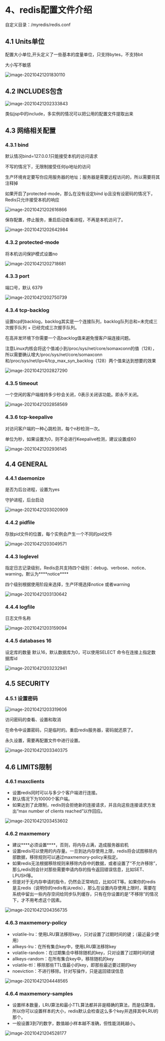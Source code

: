 # 4、redis配置文件介绍

自定义目录：/myredis/redis.conf



## 4.1 Units单位

配置大小单位,开头定义了一些基本的度量单位，只支持bytes，不支持bit

大小写不敏感

![image-20210421201830110](https://github.com/MrL5z2k0/zkNode/blog/main/images/image-20210421201830110.png)

## 4.2 INCLUDES包含

![image-20210421202333843](https://github.com/MrL5z2k0/zkNode/blog/main/images/image-20210421202333843.png)

类似jsp中的include，多实例的情况可以把公用的配置文件提取出来

## 4.3 网络相关配置

### 4.3.1 bind

默认情况bind=127.0.0.1只能接受本机的访问请求

不写的情况下，无限制接受任何ip地址的访问

生产环境肯定要写你应用服务器的地址；服务器是需要远程访问的，所以需要将其注释掉

如果开启了protected-mode，那么在没有设定bind ip且没有设密码的情况下，Redis只允许接受本机的响应

![image-20210421202616866](https://github.com/MrL5z2k0/zkNode/blog/main/images/image-20210421202616866.png)

保存配置，停止服务，重启启动查看进程，不再是本机访问了。

![image-20210421202642984](https://github.com/MrL5z2k0/zkNode/blog/main/images/image-20210421202642984.png)

### 4.3.2 protected-mode

将本机访问保护模式设置no

![image-20210421202718681](https://github.com/MrL5z2k0/zkNode/blog/main/images/image-20210421202718681.png)

### 4.3.3 port

端口号，默认 6379

![image-20210421202750739](https://github.com/MrL5z2k0/zkNode/blog/main/images/image-20210421202750739.png)

### 4.3.4 tcp-backlog

设置tcp的backlog，backlog其实是一个连接队列，backlog队列总和=未完成三次握手队列 + 已经完成三次握手队列。

在高并发环境下你需要一个高backlog值来避免慢客户端连接问题。

注意Linux内核会将这个值减小到/proc/sys/net/core/somaxconn的值（128），所以需要确认增大/proc/sys/net/core/somaxconn和/proc/sys/net/ipv4/tcp_max_syn_backlog（128）两个值来达到想要的效果

![image-20210421202827290](https://github.com/MrL5z2k0/zkNode/blog/main/images/image-20210421202827290.png)

### 4.3.5 timeout

一个空闲的客户端维持多少秒会关闭，0表示关闭该功能。即永不关闭。

![image-20210421202858569](https://github.com/MrL5z2k0/zkNode/blog/main/images/image-20210421202858569.png)

### 4.3.6 tcp-keepalive

对访问客户端的一种心跳检测，每个n秒检测一次。

单位为秒，如果设置为0，则不会进行Keepalive检测，建议设置成60 

![image-20210421202936145](https://github.com/MrL5z2k0/zkNode/blog/main/images/image-20210421202936145.png)

## 4.4 GENERAL

### 4.4.1 daemonize

是否为后台进程，设置为yes

守护进程，后台启动

![image-20210421203020909](https://github.com/MrL5z2k0/zkNode/blog/main/images/image-20210421203020909.png)

### 4.4.2 pidfile

存放pid文件的位置，每个实例会产生一个不同的pid文件

![image-20210421203049571](https://github.com/MrL5z2k0/zkNode/blog/main/images/image-20210421203049571.png)

### 4.4.3 loglevel

指定日志记录级别，Redis总共支持四个级别：debug、verbose、notice、warning，默认为***\*notice\****

四个级别根据使用阶段来选择，生产环境选择notice 或者warning

![image-20210421203130642](https://github.com/MrL5z2k0/zkNode/blog/main/images/image-20210421203130642.png)

### 4.4.4 logfile

日志文件名称

![image-20210421203159094](https://github.com/MrL5z2k0/zkNode/blog/main/images/image-20210421203159094.png)

### 4.4.5 databases 16

设定库的数量 默认16，默认数据库为0，可以使用SELECT <dbid>命令在连接上指定数据库id

![image-20210421203232941](https://github.com/MrL5z2k0/zkNode/blog/main/images/image-20210421203232941.png)

## 4.5 SECURITY

### 4.5.1 设置密码

![image-20210421203319606](https://github.com/MrL5z2k0/zkNode/blog/main/images/image-20210421203319606.png)

访问密码的查看、设置和取消

在命令中设置密码，只是临时的。重启redis服务器，密码就还原了。

永久设置，需要再配置文件中进行设置。

![image-20210421203340375](https://github.com/MrL5z2k0/zkNode/blog/main/images/image-20210421203340375.png)

## 4.6 LIMITS限制

### 4.6.1 maxclients

- 设置redis同时可以与多少个客户端进行连接。
- 默认情况下为10000个客户端。
- 如果达到了此限制，redis则会拒绝新的连接请求，并且向这些连接请求方发出“max number of clients reached”以作回应。

![image-20210421203453602](https://github.com/MrL5z2k0/zkNode/blog/main/images/image-20210421203453602.png)

### 4.6.2 maxmemory

- 建议***\*必须设置\****，否则，将内存占满，造成服务器宕机
- 设置redis可以使用的内存量。一旦到达内存使用上限，redis将会试图移除内部数据，移除规则可以通过maxmemory-policy来指定。
- 如果redis无法根据移除规则来移除内存中的数据，或者设置了“不允许移除”，那么redis则会针对那些需要申请内存的指令返回错误信息，比如SET、LPUSH等。
- 但是对于无内存申请的指令，仍然会正常响应，比如GET等。如果你的redis是主redis（说明你的redis有从redis），那么在设置内存使用上限时，需要在系统中留出一些内存空间给同步队列缓存，只有在你设置的是“不移除”的情况下，才不用考虑这个因素。

![image-20210421204356735](https://github.com/MrL5z2k0/zkNode/blog/main/images/image-20210421204356735.png)

### 4.6.3 maxmemory-policy

- volatile-lru：使用LRU算法移除key，只对设置了过期时间的键；（最近最少使用）
- allkeys-lru：在所有集合key中，使用LRU算法移除key
- volatile-random：在过期集合中移除随机的key，只对设置了过期时间的键
- allkeys-random：在所有集合key中，移除随机的key
- volatile-ttl：移除那些TTL值最小的key，即那些最近要过期的key
- noeviction：不进行移除。针对写操作，只是返回错误信息

![image-20210421204448565](https://github.com/MrL5z2k0/zkNode/blog/main/images/image-20210421204448565.png)

### 4.6.4 maxmemory-samples

- 设置样本数量，LRU算法和最小TTL算法都并非是精确的算法，而是估算值，所以你可以设置样本的大小，redis默认会检查这么多个key并选择其中LRU的那个。
- 一般设置3到7的数字，数值越小样本越不准确，但性能消耗越小。

![image-20210421204528177](https://github.com/MrL5z2k0/zkNode/blog/main/images/image-20210421204528177.png)